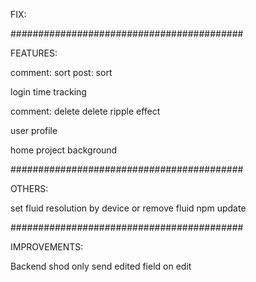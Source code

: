 FIX:

##########################################

FEATURES:

comment: sort
post: sort

login time tracking

comment: delete
delete ripple effect

user profile

home project background

##########################################

OTHERS:

set fluid resolution by device
or remove fluid
npm update

##########################################

IMPROVEMENTS:

Backend shod only send edited field on edit



